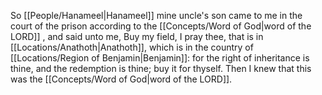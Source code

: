 So [[People/Hanameel\|Hanameel]] mine uncle's son came to me in the court of the prison according to the [[Concepts/Word of God\|word of the LORD]] , and said unto me, Buy my field, I pray thee, that is in [[Locations/Anathoth\|Anathoth]], which is in the country of [[Locations/Region of Benjamin\|Benjamin]]: for the right of inheritance is thine, and the redemption is thine; buy it for thyself. Then I knew that this was the [[Concepts/Word of God\|word of the LORD]].
